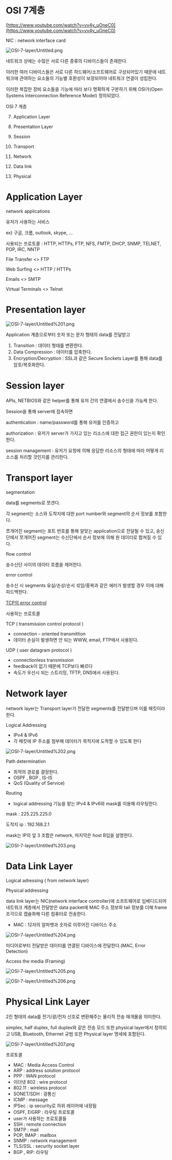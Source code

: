 # OSI 7계층

[https://www.youtube.com/watch?v=vv4y_uOneC0](https://www.youtube.com/watch?v=vv4y_uOneC0)

NIC : network interface card

![OSI-7-layer/Untitled.png](OSI-7-layer/Untitled.png)

네트워크 상에는 수많은 서로 다른 종류의 디바이스들이 존재한다.

이러한 여러 디바이스들은 서로 다른 하드웨어/소프트웨어로 구성되어있기 때문에 네트워크에 관여하는 요소들의 기능별 호환성이 보장되어야 네트워크 연결이 성립한다.

이러한 복잡한 장비 요소들을 기능에 따라 보다 명확하게 구분하기 위해 OSI가(Open Systems Interconnection Reference Model) 정의되었다.

OSI 7 계층

7. Application Layer

6. Presentation Layer

5. Session

4. Transport

3. Network 

2. Data link

1.  Physical

# Application Layer

network applications

유저가 사용하는 서비스

ex) 구글, 크롬, outlook, skype, ...

사용되는 프로토콜 : HTTP, HTTPs, FTP, NFS, FMTP, DHCP, SNMP, TELNET, POP, IRC, NNTP

File Transfer <> FTP

Web Surfing <> HTTP / HTTPs

Emails <> SMTP

Virtual Terminals <> Telnet

# Presentation layer

![OSI-7-layer/Untitled%201.png](OSI-7-layer/Untitled%201.png)

Application 계층으로부터 숫자 또는 문자 형태의 data를 전달받고

1. Transition : 데이터 형태를 변환한다.
2. Data Compression : 데이터를 압축한다.
3. Encryption/Decryption : SSL과 같은 Secure Sockets Layer를 통해 data를 암호/복호화한다.

# Session layer

APIs, NETBIOS와 같은 helper를 통해 유저 간의 연결에서 송수신을 가능케 한다.

Session을 통해 server에 접속하면

authentication : name/password를 통해 유저를 인증하고

authorization : 유저가 server가 가지고 있는 리소스에 대한 접근 권한이 있는지 확인한다.

session management : 유저가 요청에 의해 응답한 리소스의 형태에 따라 어떻게 리소스를 처리할 것인지를 관리한다. 

# Transport layer

segmentation

data를 segments로 쪼갠다.

각 segment는 소스와 도착지에 대한 port number와 segment의 순서 정보를 포함한다.

쪼개어진 segment는 포트 번호를 통해 알맞는 application으로 전달될 수 있고, 송신단에서 쪼개어진 segment는 수신단에서  순서 정보에 의해 원 데이터로 합쳐질 수 있다.

flow control

송수신단 사이의 데이터 흐름을 제어한다.

error control

송수신 시 segments 유실/손상/순서 섞임/중복과 같은 에러가 발생할 경우 이에 대해 피드백한다.

[TCP의 error control](https://www.geeksforgeeks.org/error-control-in-tcp/)

사용하는 프로토콜

TCP ( transmission control protocol ) 

- connection - oriented transmittion
- 데이터 손실이 발생하면 안 되는 WWW, email, FTP에서 사용된다.

UDP ( user datagram protocol ) 

- connectionless transmission
- feedback이 없기 때문에 TCP보다 빠르다
- 속도가 우선시 되는 스트리밍, TFTP, DNS에서 사용된다.

# Network layer

network layer는 Transport layer가 전달한 segments를 전달받으며 이를 패킷이라 한다.

Logical Addressing

- IPv4 & IPv6
- 각 패킷에 IP 주소를 첨부해 데이터가 목적지에 도착할 수 있도록 한다

![OSI-7-layer/Untitled%202.png](OSI-7-layer/Untitled%202.png)

Path determination

- 최적의 경로를 결정한다.
- OSPF , BGP , IS-IS
- QoS (Quality of Service)

Routing

- logical addressing 기능을 맡는 IPv4 & IPv6와 mask를 이용해 라우팅한다.

mask : 225.225.225.0 

도착지 ip : 192.168.2.1 

mask는 IP의 앞 3 조합은 network, 마지막은 host B임을 설명한다.

![OSI-7-layer/Untitled%203.png](OSI-7-layer/Untitled%203.png)

# Data Link Layer

Logical adressing ( from network layer)

Physical addressing

data link layer는 NIC(network interface controller)에 소프트웨어로 임베디드되어 네트워크 계층에서 전달받은 data packet에 MAC 주소 정보와 tail 정보를 더해 frame 조각으로 캡슐화해 다른 컴퓨터로 전송한다.

- MAC : 12자의 알파벳과 숫자로 이루어진 디바이스 주소

![OSI-7-layer/Untitled%204.png](OSI-7-layer/Untitled%204.png)

미디어로부터 전달받은 데이터를 연결된 디바이스에 전달한다.(MAC, Error Detection)

Access the media (Framing)

![OSI-7-layer/Untitled%205.png](OSI-7-layer/Untitled%205.png)

![OSI-7-layer/Untitled%206.png](OSI-7-layer/Untitled%206.png)

# Physical Link Layer

2진 형태의 data를 전기/광/전자 신호로 변환해주는 물리적 전송 매개물을 의미한다. 

simplex, half duplex, full duplex와 같은 전송 모드 또한 physical layer에서 정의되고 USB, Bluetooth, Ethernet 규범 또한 Physical layer 명세에 포함된다.

![OSI-7-layer/Untitled%207.png](OSI-7-layer/Untitled%207.png)


프로토콜

- MAC : Media Access Control
- ARP : address solution protocol
- PPP : WAN protocol
- 이더넷 802 : wire protocol
- 802.11 : wireless protocol
- SONET/SDH : 광통신
- ICMP : message
- IPSec : ip security로 하위 레이어에 내장됨
- OSPF, EIGRP : 라우팅 프로토콜
- user가 사용하는 프로토콜들
- SSH : remote connection
- SMTP : mail
- POP, IMAP : mailbox
- SNMP : network management
- TLS/SSL : security socket layer
- BGP , RIP: 라우팅